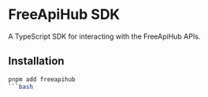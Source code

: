 # FreeApiHub SDK

A TypeScript SDK for interacting with the FreeApiHub APIs.

## Installation

```bash
pnpm add freeapihub
```bash
